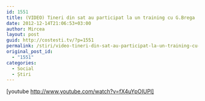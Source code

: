 ```yaml
---
id: 1551
title: (VIDEO) Tineri din sat au participat la un training cu G.Brega
date: 2012-12-14T21:06:53+03:00
author: Mircea
layout: post
guid: http://costesti.tv/?p=1551
permalink: /stiri/video-tineri-din-sat-au-participat-la-un-training-cu-g-brega-2/
original_post_id:
  - "1551"
categories:
  - Social
  - Știri
---
```

[youtube http://www.youtube.com/watch?v=fX4uYpOIUPI]